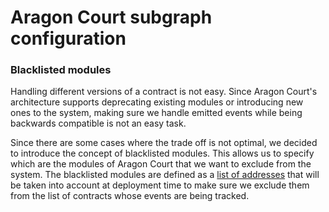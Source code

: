 # Aragon Court subgraph configuration

### Blacklisted modules

Handling different versions of a contract is not easy. 
Since Aragon Court's architecture supports deprecating existing modules or introducing new ones to the system, making sure we handle emitted events while being backwards compatible is not an easy task.

Since there are some cases where the trade off is not optimal, we decided to introduce the concept of blacklisted modules. This allows us to specify which are the modules of Aragon Court that we want to exclude from the system.
The blacklisted modules are defined as a [list of addresses](./blacklisted-modules.js) that will be taken into account at deployment time to make sure we exclude them from the list of contracts whose events are being tracked.
